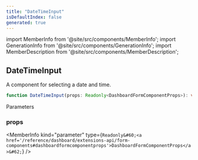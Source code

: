 ```yaml
---
title: "DateTimeInput"
isDefaultIndex: false
generated: true
---
```

<!-- This file was generated from the Vendure source. Do not modify. Instead, re-run the "docs:build" script -->
import MemberInfo from '@site/src/components/MemberInfo';
import GenerationInfo from '@site/src/components/GenerationInfo';
import MemberDescription from '@site/src/components/MemberDescription';


## DateTimeInput

<GenerationInfo sourceFile="packages/dashboard/src/lib/components/data-input/datetime-input.tsx" sourceLine="41" packageName="@vendure/dashboard" />

A component for selecting a date and time.

```ts title="Signature"
function DateTimeInput(props: Readonly<DashboardFormComponentProps>): void
```
Parameters

### props

<MemberInfo kind="parameter" type={`Readonly&#60;<a href='/reference/dashboard/extensions-api/form-components#dashboardformcomponentprops'>DashboardFormComponentProps</a>&#62;`} />


